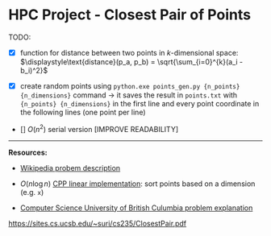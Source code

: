 # HPC Project - Closest Pair of Points

TODO:

- [x] function for distance between two points in $k$-dimensional space: $\displaystyle\text{distance}(p_a, p_b) = \sqrt{\sum_{i=0}^{k}(a_i - b_i)^2}$

- [x] create random points using `python.exe points_gen.py {n_points} {n_dimensions}` command $\to$ it saves the result in `points.txt` with `{n_points} {n_dimensions}` in the first line and every point coordinate in the following lines (one point per line)

- [] $O(n^2)$ serial version [IMPROVE READABILITY]
---
**Resources:**
- [Wikipedia probem description](https://en.wikipedia.org/wiki/Closest_pair_of_points_problem)
    
- $O(n\log n)$ [CPP linear implementation](https://www.geeksforgeeks.org/closest-pair-of-points-onlogn-implementation/): sort points based on a dimension (e.g. `x`)

- [Computer Science University of British Culumbia problem explanation](https://www.cs.ubc.ca/~liorma/cpsc320/files/closest-points.pdf)


https://sites.cs.ucsb.edu/~suri/cs235/ClosestPair.pdf